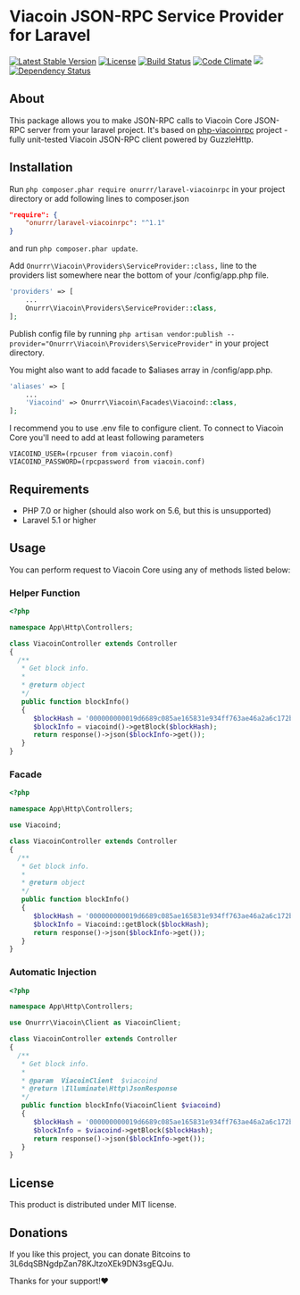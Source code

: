 # Viacoin JSON-RPC Service Provider for Laravel

[![Latest Stable Version](https://poser.pugx.org/onurrr/laravel-viacoinrpc/v/stable)](https://packagist.org/packages/onurrr/laravel-viacoinrpc) [![License](https://poser.pugx.org/onurrr/laravel-viacoinrpc/license)](https://packagist.org/packages/onurrr/laravel-viacoinrpc) [![Build Status](https://travis-ci.org/onurrr/laravel-viacoinrpc.svg)](https://travis-ci.org/onurrr/laravel-viacoinrpc) [![Code Climate](https://codeclimate.com/github/Onurrr/laravel-viacoinrpc/badges/gpa.svg)](https://codeclimate.com/github/Onurrr/laravel-viacoinrpc) <a href="https://codeclimate.com/github/onurrr/laravel-viacoinrpc/coverage"><img src="https://codeclimate.com/github/onurrr/laravel-viacoinrpc/badges/coverage.svg" /></a> [![Dependency Status](https://www.versioneye.com/user/projects/58833bfce25f5900365362cf/badge.svg?style=rounded)](https://www.versioneye.com/user/projects/58833bfce25f5900365362cf)

## About
This package allows you to make JSON-RPC calls to Viacoin Core JSON-RPC server from your laravel project.
It's based on [php-viacoinrpc](https://github.com/onurrr/php-viacoinrpc) project - fully unit-tested Viacoin JSON-RPC client powered by GuzzleHttp.

## Installation
Run ```php composer.phar require onurrr/laravel-viacoinrpc``` in your project directory or add following lines to composer.json
```json
"require": {
    "onurrr/laravel-viacoinrpc": "^1.1"
}
```
and run ```php composer.phar update```.

Add `Onurrr\Viacoin\Providers\ServiceProvider::class,` line to the providers list somewhere near the bottom of your /config/app.php file.
```php
'providers' => [
    ...
    Onurrr\Viacoin\Providers\ServiceProvider::class,
];
```

Publish config file by running
`php artisan vendor:publish --provider="Onurrr\Viacoin\Providers\ServiceProvider"` in your project directory.

You might also want to add facade to $aliases array in /config/app.php.
```php
'aliases' => [
    ...
    'Viacoind' => Onurrr\Viacoin\Facades\Viacoind::class,
];
```

I recommend you to use .env file to configure client.
To connect to Viacoin Core you'll need to add at least following parameters
```
VIACOIND_USER=(rpcuser from viacoin.conf)
VIACOIND_PASSWORD=(rpcpassword from viacoin.conf)
```

## Requirements
* PHP 7.0 or higher (should also work on 5.6, but this is unsupported)
* Laravel 5.1 or higher

## Usage
You can perform request to Viacoin Core using any of methods listed below:
### Helper Function
```php
<?php

namespace App\Http\Controllers;

class ViacoinController extends Controller
{
  /**
   * Get block info.
   *
   * @return object
   */
   public function blockInfo()
   {
      $blockHash = '000000000019d6689c085ae165831e934ff763ae46a2a6c172b3f1b60a8ce26f';
      $blockInfo = viacoind()->getBlock($blockHash);
      return response()->json($blockInfo->get());
   }
}
```

### Facade
```php
<?php

namespace App\Http\Controllers;

use Viacoind;

class ViacoinController extends Controller
{
  /**
   * Get block info.
   *
   * @return object
   */
   public function blockInfo()
   {
      $blockHash = '000000000019d6689c085ae165831e934ff763ae46a2a6c172b3f1b60a8ce26f';
      $blockInfo = Viacoind::getBlock($blockHash);
      return response()->json($blockInfo->get());
   }
}
```

### Automatic Injection
```php
<?php

namespace App\Http\Controllers;

use Onurrr\Viacoin\Client as ViacoinClient;

class ViacoinController extends Controller
{
  /**
   * Get block info.
   *
   * @param  ViacoinClient  $viacoind
   * @return \Illuminate\Http\JsonResponse
   */
   public function blockInfo(ViacoinClient $viacoind)
   {
      $blockHash = '000000000019d6689c085ae165831e934ff763ae46a2a6c172b3f1b60a8ce26f';
      $blockInfo = $viacoind->getBlock($blockHash);
      return response()->json($blockInfo->get());
   }
}
```

## License

This product is distributed under MIT license.

## Donations

If you like this project,
you can donate Bitcoins to 3L6dqSBNgdpZan78KJtzoXEk9DN3sgEQJu.

Thanks for your support!❤

